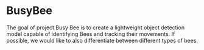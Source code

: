 # BusyBee
The goal of project Busy Bee is to create a lightweight object detection model capable of identifying Bees and tracking their movements. If possible, we would like to also differentiate between different types of bees. 
